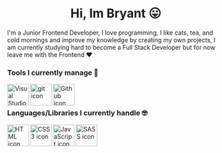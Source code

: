 <h1 align="center">Hi, Im Bryant 😛</h1>

I'm a Junior Frontend Developer, I love programming, I like cats, tea, and cold mornings and improve my knowledge by creating my own projects, I am currently studying hard to become a Full Stack Developer but for now leave me with the Frontend ❤

### Tools I currently manage 🤗

<img width="50px" height="50px" src="https://img.icons8.com/fluency/2x/visual-studio-code-2019.png" align="left" alt="Visual Studio Code icon" title="Visual Studio Code" />
<img width="50px" height="50px" src="https://img.icons8.com/color/2x/git.png" align="left" alt="git icon" title="git" />
<img width="50px" height="50px" src="https://img.icons8.com/ios-filled/2x/github.png" align="left" alt="Github icon" title="github" />

<br />
<br />

### Languages/Libraries I currently handle 🤓

<img width="50px" height="50px" src="https://img.icons8.com/color/2x/html-5.png" align="left" alt="HTML icon" title="HTML 5" />
<img width="50px" height="50px" src="https://img.icons8.com/color/2x/css3.png" align="left" alt="CSS3 icon" title="CSS3" />
<img width="50px" height="50px" src="https://img.icons8.com/color/2x/javascript.png" align="left" alt="JavaScript icon" title="JavaScript" />
<img width="50px" height="50px" src="https://img.icons8.com/color/2x/sass.png" align="left" alt="SASS icon" title="Sass" />

<br />
